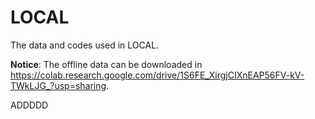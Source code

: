 # LOCAL
The data and codes used in LOCAL.

**Notice**: The offline data can be downloaded in https://colab.research.google.com/drive/1S6FE_XirgjCIXnEAP56FV-kV-TWkLJG_?usp=sharing.

ADDDDD 
